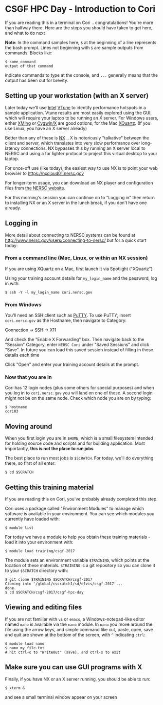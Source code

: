 # CSGF HPC Day - Introduction to Cori

If you are reading this in a terminal on Cori .. congratulations! You're more
than halfway there. Here are the steps you should have taken to get here, and
what to do next

**Note:** In the command samples here, `$` at the beginning of a line 
represents the bash prompt. Lines not beginning with `$` are sample outputs 
from commands. Blocks like:

```console
$ some_command
output of that command
```

indicate commands to type at the console, and `...` generally means that the
output has been cut for brevity.


## Setting up your workstation (with an X server)

Later today we'll use [Intel] [VTune] to identify performance hotspots in a
sample application. Vtune results are most easily explored using the GUI, which
will require your laptop to be running an X server. For Windows users, either 
[XMing] or [Cygwin/X] are good options, for the Mac [XQuartz]. (If you use 
Linux, you have an X server already)

Better than any of these is [NX] .. X is notoriously "talkative" between the 
client and server, which translates into very slow performance over 
long-latency connections. NX bypasses this by running an X server local to 
NERSC and using a far lighter protocol to project this virtual desktop to your
laptop.

For once-off use (like today), the easiest way to use NX is to point your web
browser to https://nxcloud01.nersc.gov 

For longer-term usage, you can download an NX player and configuration files 
from [the NERSC website][NX].

For this morning's session you can continue on to "Logging in" then return
to installing NX or an X server in the lunch break, if you don't have one 
already.

[Intel]: https://software.intel.com/en-us/intel-vtune-amplifier-xe
[Vtune]: http://www.nersc.gov/users/software/performance-and-debugging-tools/vtune/

[XMing]: http://www.straightrunning.com/XmingNotes/
[Cygwin/X]: https://x.cygwin.com/

[XQuartz]: https://www.xquartz.org/

[NX]: http://www.nersc.gov/users/connecting-to-nersc/using-nx/

## Logging in

More detail about connecting to NERSC systems can be found at 
http://www.nersc.gov/users/connecting-to-nersc/ but for a quick start today:


### From a command line (Mac, Linux, or within an NX session)

If you are using XQuartz on a Mac, first launch it via Spotlight ("XQuartz") 

Using your training account details for `my_login_name` and the password, log
in with:

```console
$ ssh -Y -l my_login_name cori.nersc.gov
```


### From Windows

You'll need an SSH client such as [PuTTY]. To use PuTTY, insert 
`cori.nersc.gov` as the Hostname, then navigate to Category:

Connection -> SSH -> X11

And check the "Enable X Forwarding" box. Then navigate back to the "Session" 
Category, enter `NERSC Cori` under "Saved Sessions" and click "Save". In future
you can load this saved session instead of filling in those details each time

Click "Open" and enter your training account details at the prompt.

[PuTTY]: http://www.putty.org/


### Now that you are in

Cori has 12 login nodes (plus some others for special purposes) and when you 
log in to `cori.nersc.gov` you will land on one of these. A second login might
not be on the same node. Check which node you are on by typing:

```console
$ hostname
cori03
```


## Moving around

When you first login you are in `$HOME`, which is a small filesystem intended
for holding source code and scripts and for building application. Most 
importantly, **this is not the place to run jobs**

The best place to run most jobs is `$SCRATCH`. For today, we'll do everything 
there, so first of all enter:

```console
$ cd $SCRATCH
```


## Getting this training material

If you are reading this on Cori, you've probably already completed this step.

Cori uses a package called "Environment Modules" to manage which software is 
available in your environment. You can see which modules you currently have
loaded with:

```console
$ module list
```

For today we have a module to help you obtain these training materials - load
it into your environment with:

```console
$ module load training/csgf-2017
```

The module sets an environment variable `$TRAINING`, which points at the 
location of these materials. `$TRAINING` is a git repository so you can clone 
it to your `$SCRATCH` directory with:

```console
$ git clone $TRAINING $SCRATCH/csgf-2017
Cloning into '/global/cscratch1/sd/elvis/csgf-2017'...
done.
$ cd $SCRATCH/csgf-2017/csgf-hpc-day
```


## Viewing and editing files

If you are not familiar with `vi` or `emacs`, a Windows-notepad-like editor
named `nano` is available via the `nano` module. In `nano` you move around the
file using the arrow keys, and simple command like cut, paste, open, save and
quit are shown at the bottom of the screen, with `^` indicating `ctrl`:

```console
$ module load nano
$ nano my_file.txt
# hit ctrl-o to "WriteOut" (save), and ctrl-x to exit
```


## Make sure you can use GUI programs with X

Finally, if you have NX or an X server running, you should be able to run:

```console
$ xterm &
```

and see a small terminal window appear on your screen

